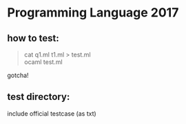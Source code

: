 # Programming Language 2017
## how to test:  
>cat q1.ml t1.ml > test.ml  
>ocaml test.ml  

gotcha!  
## test directory:
include official testcase (as txt)

